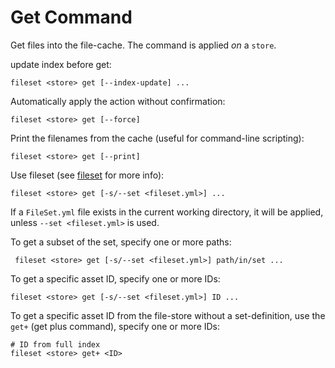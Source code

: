 Get Command
===========

Get files into the file-cache. The command is applied *on* a `store`.

update index before get:

```console
fileset <store> get [--index-update] ...
```

Automatically apply the action without confirmation:

```console
fileset <store> get [--force]
```

Print the filenames from the cache (useful for command-line scripting):

```console
fileset <store> get [--print]
```

Use fileset (see [fileset](../fileset.md#sets) for more info):

```console
fileset <store> get [-s/--set <fileset.yml>] ...
```

If a `FileSet.yml` file exists in the current working directory, it will be applied,
unless `--set <fileset.yml>` is used.

To get a subset of the set, specify one or more paths:

```console
 fileset <store> get [-s/--set <fileset.yml>] path/in/set ...
```

To get a specific asset ID, specify one or more IDs:

```console
fileset <store> get [-s/--set <fileset.yml>] ID ...
```

To get a specific asset ID from the file-store without a set-definition, use the `get+` (get plus command),
specify one or more IDs:

```console
# ID from full index
fileset <store> get+ <ID>
```
